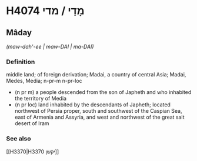 # H4074 מָדַי / מדי

## Mâday

_(maw-dah'-ee | maw-DAI | ma-DAI)_

### Definition

middle land; of foreign derivation; Madai, a country of central Asia; Madai, Medes, Media; n-pr-m n-pr-loc

- (n pr m) a people descended from the son of Japheth and who inhabited the territory of Media
- (n pr loc) land inhabited by the descendants of Japheth; located northwest of Persia proper, south and southwest of the Caspian Sea, east of Armenia and Assyria, and west and northwest of the great salt desert of Iram

### See also

[[H3370|H3370 יקשן]]
